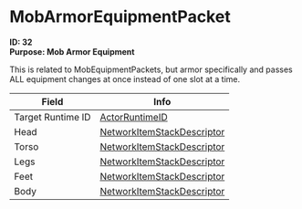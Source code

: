 # MobArmorEquipmentPacket

**ID: 32**  
**Purpose: Mob Armor Equipment**  

This is related to MobEquipmentPackets, but armor specifically and passes ALL equipment changes at once instead of one slot at a time.

<table><thead><tr><th>Field</th><th>Info</th></tr></thead><tbody>
<tr><td>Target Runtime ID</td><td><a href="../types/ActorRuntimeID.md">ActorRuntimeID</a></td></tr>
<tr><td>Head</td><td><a href="../types/NetworkItemStackDescriptor.md">NetworkItemStackDescriptor</a></td></tr>
<tr><td>Torso</td><td><a href="../types/NetworkItemStackDescriptor.md">NetworkItemStackDescriptor</a></td></tr>
<tr><td>Legs</td><td><a href="../types/NetworkItemStackDescriptor.md">NetworkItemStackDescriptor</a></td></tr>
<tr><td>Feet</td><td><a href="../types/NetworkItemStackDescriptor.md">NetworkItemStackDescriptor</a></td></tr>
<tr><td>Body</td><td><a href="../types/NetworkItemStackDescriptor.md">NetworkItemStackDescriptor</a></td></tr>
</tbody></table>